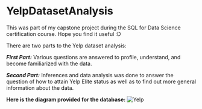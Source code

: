 # YelpDatasetAnalysis
This was part of my capstone project during the SQL for Data Science certification course. Hope you find it useful :D

There are two parts to the Yelp dataset analysis:

***First Part:***
Various questions are answered to profile, understand, and become familiarized with the data.

***Second Part:***
Inferences and data analysis was done to answer the question of how to attain Yelp Elite status as well as to find out more general information about the data.

**Here is the diagram provided for the database:**
![Yelp](https://github.com/ethanbenavides/YelpDatasetAnalysis/assets/57383185/b63c3721-d00d-4db3-8999-e041897e632b)
